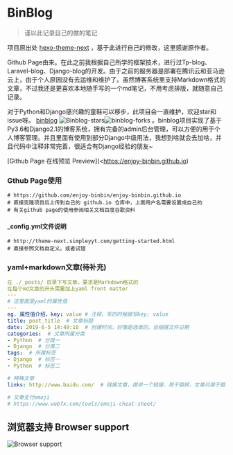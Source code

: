# BinBlog

> 谨以此记录自己的做的笔记

项目原出处 [hexo-theme-next](https://github.com/Simpleyyt/jekyll-theme-next) ，基于此进行自己的修改，这里感谢原作者。

Github Page由来。在此之前我根据自己所学的框架技术，进行过Tp-blog、Laravel-blog、Django-blog的开发。由于之前的服务器是部署在腾讯云和亚马逊云上，由于个人原因没有去运维和维护了。虽然博客系统里支持Markdown格式的文章，不过我还是更喜欢本地随手写的一个md笔记，不用考虑排版，就随意自己记录。

对于Python和Django感兴趣的童鞋可以移步，此项目会一直维护，欢迎star和issue呀。 [binblog](https://github.com/enjoy-binbin/Django-blog) ![Binblog-stars](https://img.shields.io/github/stars/enjoy-binbin/binblog-Django.svg?style=social)![binblog-forks](https://img.shields.io/github/forks/enjoy-binbin/binblog-Django.svg?style=social) 。binblog项目实现了基于Py3.6和Django2.1的博客系统，拥有完备的admin后台管理，可以方便的用于个人博客管理。并且里面有使用到部分Django中级用法，我想到啥就会去加啥，并且代码中注释非常完善，很适合有Django经验的朋友~


[Github Page 在线预览 Preview](<https://enjoy-binbin.github.io) 


### Gthub Page使用

```
# https://github.com/enjoy-binbin/enjoy-binbin.github.io
# 直接克隆项目后上传到自己的 github.io 仓库中，上面用户名需要设置成自己的
# 有关github page的使用参阅相关文档百度谷歌资料
```



#### _config.yml文件说明

```
# http://theme-next.simpleyyt.com/getting-started.html
# 直接参照文档自定义。或者试错
```



### yaml+markdown文章(待补充)

```yaml
在 ./_posts/ 目录下写文章，要求是Markdown格式的
在每个md文章的开头需要加上yaml front matter
---
# 这里面是yaml的属性值
---
eg. 属性值介绍，key: value # 注释，写的时候就写key: value
title: post_title  # 文章标题
date: 2019-6-5 14:49:10  # 创建时间，好像是选填的，会根据文件日期
categories:  # 文章所属分类
- Python  # 分类一
- Django  # 分类二
tags:  # 所属标签
- Django  # 标签一
- Python  # 标签二

# 特殊文章
links: http://www.baidu.com/  # 链接文章，提供一个链接，用于跳转，文章只用于跳转到别处

# 文章支付emoji
# https://www.webfx.com/tools/emoji-cheat-sheet/
```



## 浏览器支持 Browser support

![Browser support](https://raw.githubusercontent.com/enjoy-binbin/enjoy-binbin.github.io/master/assets/images/browser-support.png)
